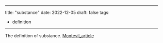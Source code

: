 
---
title: "substance"
date: 2022-12-05
draft: false
tags:
- definition
---

The definition of substance.  [Montevil_article](readings/Montevil_article.md)
